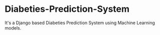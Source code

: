 # Diabeties-Prediction-System
It's a Django based Diabeties Prediction System using Machine Learning models.

